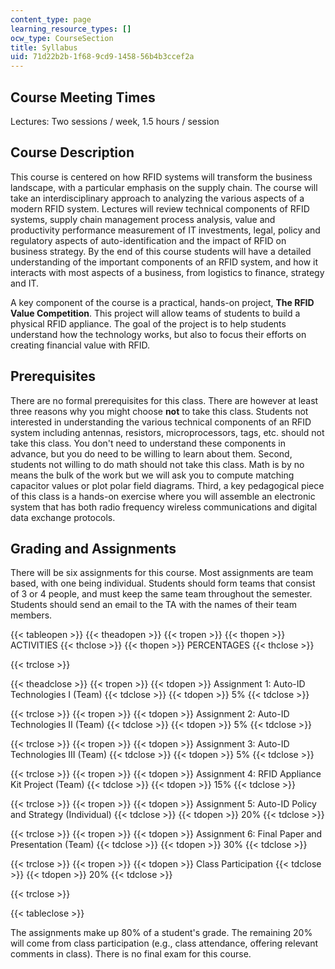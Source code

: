 ```yaml
---
content_type: page
learning_resource_types: []
ocw_type: CourseSection
title: Syllabus
uid: 71d22b2b-1f68-9cd9-1458-56b4b3ccef2a
---
```


Course Meeting Times
--------------------

Lectures: Two sessions / week, 1.5 hours / session

Course Description
------------------

This course is centered on how RFID systems will transform the business landscape, with a particular emphasis on the supply chain. The course will take an interdisciplinary approach to analyzing the various aspects of a modern RFID system. Lectures will review technical components of RFID systems, supply chain management process analysis, value and productivity performance measurement of IT investments, legal, policy and regulatory aspects of auto-identification and the impact of RFID on business strategy. By the end of this course students will have a detailed understanding of the important components of an RFID system, and how it interacts with most aspects of a business, from logistics to finance, strategy and IT.

A key component of the course is a practical, hands-on project, **The RFID Value Competition**. This project will allow teams of students to build a physical RFID appliance. The goal of the project is to help students understand how the technology works, but also to focus their efforts on creating financial value with RFID.

Prerequisites
-------------

There are no formal prerequisites for this class. There are however at least three reasons why you might choose **not** to take this class. Students not interested in understanding the various technical components of an RFID system including antennas, resistors, microprocessors, tags, etc. should not take this class. You don't need to understand these components in advance, but you do need to be willing to learn about them. Second, students not willing to do math should not take this class. Math is by no means the bulk of the work but we will ask you to compute matching capacitor values or plot polar field diagrams. Third, a key pedagogical piece of this class is a hands-on exercise where you will assemble an electronic system that has both radio frequency wireless communications and digital data exchange protocols.

Grading and Assignments
-----------------------

There will be six assignments for this course. Most assignments are team based, with one being individual. Students should form teams that consist of 3 or 4 people, and must keep the same team throughout the semester. Students should send an email to the TA with the names of their team members.

{{< tableopen >}}
{{< theadopen >}}
{{< tropen >}}
{{< thopen >}}
ACTIVITIES
{{< thclose >}}
{{< thopen >}}
PERCENTAGES
{{< thclose >}}

{{< trclose >}}

{{< theadclose >}}
{{< tropen >}}
{{< tdopen >}}
Assignment 1: Auto-ID Technologies I (Team)
{{< tdclose >}}
{{< tdopen >}}
5%
{{< tdclose >}}

{{< trclose >}}
{{< tropen >}}
{{< tdopen >}}
Assignment 2: Auto-ID Technologies II (Team)
{{< tdclose >}}
{{< tdopen >}}
5%
{{< tdclose >}}

{{< trclose >}}
{{< tropen >}}
{{< tdopen >}}
Assignment 3: Auto-ID Technologies III (Team)
{{< tdclose >}}
{{< tdopen >}}
5%
{{< tdclose >}}

{{< trclose >}}
{{< tropen >}}
{{< tdopen >}}
Assignment 4: RFID Appliance Kit Project (Team)
{{< tdclose >}}
{{< tdopen >}}
15%
{{< tdclose >}}

{{< trclose >}}
{{< tropen >}}
{{< tdopen >}}
Assignment 5: Auto-ID Policy and Strategy (Individual)
{{< tdclose >}}
{{< tdopen >}}
20%
{{< tdclose >}}

{{< trclose >}}
{{< tropen >}}
{{< tdopen >}}
Assignment 6: Final Paper and Presentation (Team)
{{< tdclose >}}
{{< tdopen >}}
30%
{{< tdclose >}}

{{< trclose >}}
{{< tropen >}}
{{< tdopen >}}
Class Participation
{{< tdclose >}}
{{< tdopen >}}
20%
{{< tdclose >}}

{{< trclose >}}

{{< tableclose >}}

  

The assignments make up 80% of a student's grade. The remaining 20% will come from class participation (e.g., class attendance, offering relevant comments in class). There is no final exam for this course.